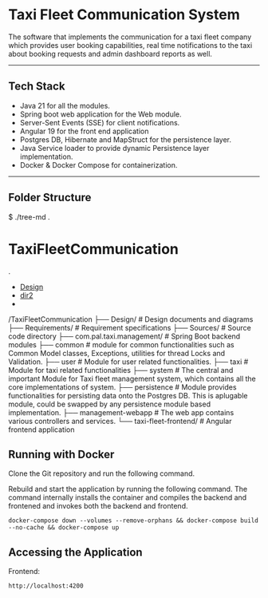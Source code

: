 # Taxi Fleet Communication System

The software that implements the communication for a taxi fleet company which provides user booking capabilities, real time notifications to the taxi about booking requests and admin dashboard reports as well.

---

## Tech Stack

- Java 21 for all the modules.
- Spring boot web application for the Web module.
- Server-Sent Events (SSE) for client notifications.
- Angular 19 for the front end application
- Postgres DB, Hibernate and MapStruct for the persistence layer.
- Java Service loader to provide dynamic Persistence layer implementation.
- Docker & Docker Compose for containerization.

---

## Folder Structure
$ ./tree-md .
# TaxiFleetCommunication
.
 * [Design](./tree-md)
 * [dir2](./dir2)
 * 
/TaxiFleetCommunication
    ├── Design/ # Design documents and diagrams 
    ├── Requirements/ # Requirement specifications 
    ├── Sources/ # Source code directory
        ├── com.pal.taxi.management/ # Spring Boot backend modules
            ├── common # module for common functionalities such as Common Model classes, Exceptions, utilities for thread Locks and Validation.
            ├── user # Module for user related functionalities.
            ├── taxi # Module for taxi related functionalities
            ├── system # The central and important Module for Taxi fleet management system, which contains all the core implementations of system.
            ├── persistence # Module provides functionalities for persisting data onto the Postgres DB. This is aplugable module, could be swapped by any persistence module based implementation.
            ├── management-webapp # The web app contains various controllers and services.
        └── taxi-fleet-frontend/ # Angular frontend application

## Running with Docker

Clone the Git repository and run the following command.

Rebuild and start the application by running the following command. The command internally installs the container and compiles the backend and frontened and invokes both the backend and frontend.

```
docker-compose down --volumes --remove-orphans && docker-compose build --no-cache && docker-compose up
```

## Accessing the Application
Frontend: 
```
http://localhost:4200
```
